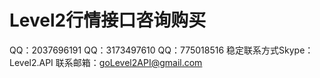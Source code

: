 # Level2行情接口咨询购买
QQ：2037696191 QQ：3173497610 QQ：775018516 稳定联系方式Skype：Level2.API 联系邮箱：goLevel2API@gmail.com
